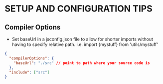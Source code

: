 # SETUP AND CONFIGURATION TIPS

## Compiler Options
- Set baseUrl in a jsconfig.json file to allow for shorter imports without having to specify relative path.  i.e. import {mystuff} from 'utils/mystuff'
```json
{
  "compilerOptions": {
    "baseUrl": "./src" // point to path where your source code is
  },
  "include": ["src"]
}
```
